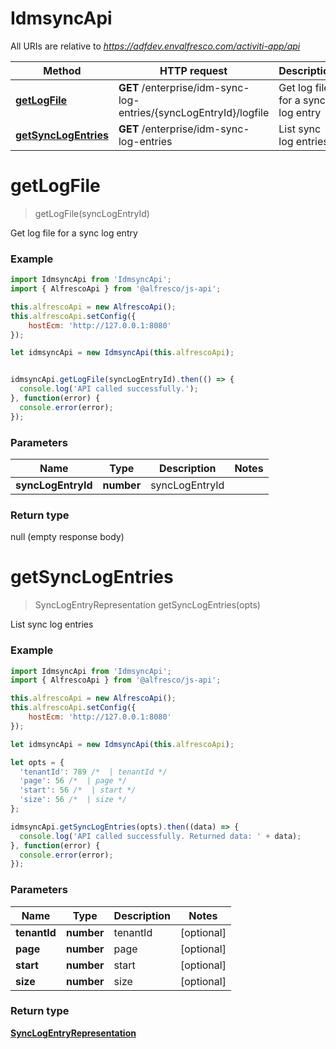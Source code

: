 # IdmsyncApi

All URIs are relative to *https://adfdev.envalfresco.com/activiti-app/api*

Method | HTTP request | Description
------------- | ------------- | -------------
[**getLogFile**](IdmsyncApi.md#getLogFile) | **GET** /enterprise/idm-sync-log-entries/{syncLogEntryId}/logfile | Get log file for a sync log entry
[**getSyncLogEntries**](IdmsyncApi.md#getSyncLogEntries) | **GET** /enterprise/idm-sync-log-entries | List sync log entries


<a name="getLogFile"></a>
# **getLogFile**
> getLogFile(syncLogEntryId)

Get log file for a sync log entry

### Example
```javascript
import IdmsyncApi from 'IdmsyncApi';
import { AlfrescoApi } from '@alfresco/js-api';

this.alfrescoApi = new AlfrescoApi();
this.alfrescoApi.setConfig({
    hostEcm: 'http://127.0.0.1:8080'
});

let idmsyncApi = new IdmsyncApi(this.alfrescoApi);


idmsyncApi.getLogFile(syncLogEntryId).then(() => {
  console.log('API called successfully.');
}, function(error) {
  console.error(error);
});

```

### Parameters

Name | Type | Description  | Notes
------------- | ------------- | ------------- | -------------
 **syncLogEntryId** | **number**| syncLogEntryId | 

### Return type

null (empty response body)

<a name="getSyncLogEntries"></a>
# **getSyncLogEntries**
> SyncLogEntryRepresentation getSyncLogEntries(opts)

List sync log entries

### Example
```javascript
import IdmsyncApi from 'IdmsyncApi';
import { AlfrescoApi } from '@alfresco/js-api';

this.alfrescoApi = new AlfrescoApi();
this.alfrescoApi.setConfig({
    hostEcm: 'http://127.0.0.1:8080'
});

let idmsyncApi = new IdmsyncApi(this.alfrescoApi);

let opts = { 
  'tenantId': 789 /*  | tenantId */
  'page': 56 /*  | page */
  'start': 56 /*  | start */
  'size': 56 /*  | size */
};

idmsyncApi.getSyncLogEntries(opts).then((data) => {
  console.log('API called successfully. Returned data: ' + data);
}, function(error) {
  console.error(error);
});

```

### Parameters

Name | Type | Description  | Notes
------------- | ------------- | ------------- | -------------
 **tenantId** | **number**| tenantId | [optional] 
 **page** | **number**| page | [optional] 
 **start** | **number**| start | [optional] 
 **size** | **number**| size | [optional] 

### Return type

[**SyncLogEntryRepresentation**](SyncLogEntryRepresentation.md)

